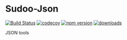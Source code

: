 # Sudoo-Json

[![Build Status](https://travis-ci.com/SudoDotDog/Sudoo-Json.svg?branch=master)](https://travis-ci.com/SudoDotDog/Sudoo-Json)
[![codecov](https://codecov.io/gh/SudoDotDog/Sudoo-Json/branch/master/graph/badge.svg)](https://codecov.io/gh/SudoDotDog/Sudoo-Json)
[![npm version](https://badge.fury.io/js/%40sudoo%2Fjson.svg)](https://badge.fury.io/js/%40sudoo%2Fjson)
[![downloads](https://img.shields.io/npm/dm/@sudoo/json.svg)](https://www.npmjs.com/package/@sudoo/json)

JSON tools
